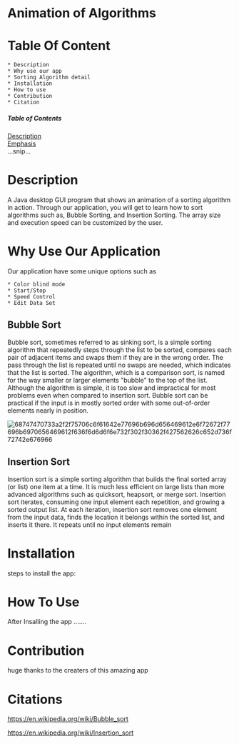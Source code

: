 # Animation of Algorithms

# Table Of Content

    * Description
    * Why use our app
    * Sorting Algorithm detail
    * Installation
    * How to use
    * Contribution
    * Citation
  
  ##### Table of Contents  
[Description](#description)  
[Emphasis](#emphasis)  
...snip...    
<a name="description"/> 
# Description
  A Java desktop GUI program that shows an animation of a sorting algorithm in action. Through our application, you will get to learn how to sort algorithms such as, Bubble Sorting, and Insertion Sorting. The array size and execution speed can be customized by the user.
# Why Use Our Application
  Our application have some unique options such as
  
    * Color blind mode
    * Start/Stop
    * Speed Control
    * Edit Data Set

## Bubble Sort  
  Bubble sort, sometimes referred to as sinking sort, is a simple sorting algorithm that repeatedly steps through the list to be sorted, compares each pair of adjacent items and swaps them if they are in the wrong order. The pass through the list is repeated until no swaps are needed, which indicates that the list is sorted. The algorithm, which is a comparison sort, is named for the way smaller or larger elements "bubble" to the top of the list. Although the algorithm is simple, it is too slow and impractical for most problems even when compared to insertion sort. Bubble sort can be practical if the input is in mostly sorted order with some out-of-order elements nearly in position.

![68747470733a2f2f75706c6f61642e77696b696d656469612e6f72672f77696b6970656469612f636f6d6d6f6e732f302f30362f427562626c652d736f72742e676966](https://user-images.githubusercontent.com/79339308/116643820-de260700-a93f-11eb-8e32-585a450a38b5.gif)


   
## Insertion Sort
  Insertion sort is a simple sorting algorithm that builds the final sorted array (or list) one item at a time. It is much less efficient on large lists than more advanced algorithms such as quicksort, heapsort, or merge sort. Insertion sort iterates, consuming one input element each repetition, and growing a sorted output list. At each iteration, insertion sort removes one element from the input data, finds the location it belongs within the sorted list, and inserts it there. It repeats until no input elements remain

# Installation

   steps to install the app:

# How To Use
   After Insalling the app .......

# Contribution

huge thanks to the creaters of this amazing app 

# Citations

https://en.wikipedia.org/wiki/Bubble_sort

https://en.wikipedia.org/wiki/Insertion_sort
